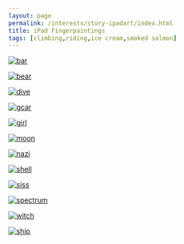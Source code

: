 ```yaml
---
layout: page
permalink: /interests/story-ipadart/index.html
title: iPad Fingerpaintings
tags: [climbing,riding,ice cream,smoked salmon]
---
```


[ ![bar](mv-bar.png) ](http://musewak.blogspot.com/2016/07/dine-like-soviet-spy.html)

[ ![bear](mv-bear.png) ](http://musewak.blogspot.com/2016/07/yellowstone-public-service-announcement.html)

[ ![dive](mv-dive.png) ](http://musewak.blogspot.com/2016/08/jump-higher.html)

[ ![gcar](mv-gcar.png) ](http://musewak.blogspot.com/2016/07/storycorps-interview.html)

[ ![girl](mv-girl.png) ](http://musewak.blogspot.com/2016/08/foie-gras-farm.html)

[ ![moon](mv-moon.png) ](http://musewak.blogspot.com/2016/07/storycorps-shoemaker.html)

[ ![nazi](mv-nazi.png) ](http://musewak.blogspot.com/2016/07/death-of-elie-wiesel.html)

[ ![shell](mv-shell.png) ](http://musewak.blogspot.com/2016/07/sound-of-sea.html)

[ ![siss](mv-siss.png) ](http://musewak.blogspot.com/2016/07/scarlett-and-melanie.html)

[ ![spectrum](mv-spectrum.png) ](http://musewak.blogspot.com/2016/07/invisibilia-frame-of-reference.html)

[ ![witch](mv-witch.png) ](http://musewak.blogspot.com/2016/08/witches-are-all-around.html)

[ ![ship](w-ship.png) ](http://musewak.blogspot.com/2016/07/noahs-ark-replica-in-kentucky.html)

